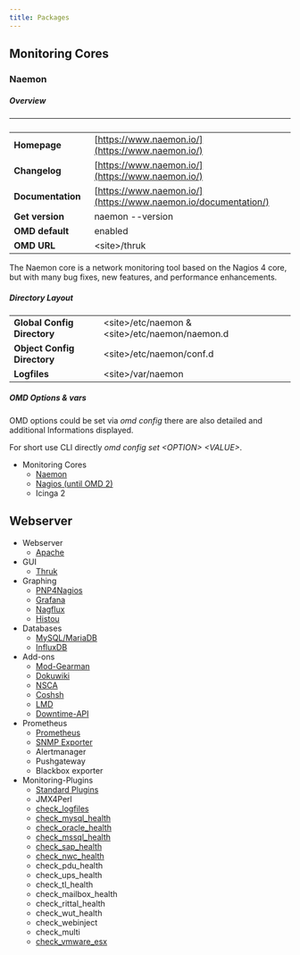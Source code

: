 ```yaml
---
title: Packages
---
```

## Monitoring Cores

### Naemon
##### Overview

|`                     `|`                                    `|
|:----------|:--------------------------|
|**Homepage**`         `| [https://www.naemon.io/](https://www.naemon.io/) |
|**Changelog**`        `| [https://www.naemon.io/](https://www.naemon.io/) |
|**Documentation**`    `| [https://www.naemon.io/](https://www.naemon.io/documentation/) |
|**Get version**`      `| naemon --version |
|**OMD default**`      `| enabled |
|**OMD URL**`          `| \<site>/thruk |

The Naemon core is a network monitoring tool based on the Nagios 4 core, but with many bug fixes, new features, and performance enhancements.

##### Directory Layout
|||
|----------|--------------------------|
|**Global Config Directory**| \<site>/etc/naemon & \<site>/etc/naemon/naemon.d |
|**Object Config Directory**| \<site>/etc/naemon/conf.d |
|**Logfiles**| \<site>/var/naemon |

##### OMD Options & vars

OMD options could be set via *omd config* there are also detailed and additional Informations displayed.

For short use CLI directly *omd config set \<OPTION> \<VALUE>*.



  * Monitoring Cores
    * [Naemon](packages/naemon/ "Naemon package")
    * [Nagios (until OMD 2)](packages/nagios/ "Nagios package")
    * Icinga 2

## Webserver
  * Webserver
    * [Apache](packages/apache/ "Apache Webserver")
  * GUI
    * [Thruk](packages/thruk/ "Thruk package")
  * Graphing
    * [PNP4Nagios](packages/pnp4nagios/ "PNP4Nagios package")
    * [Grafana](packages/grafana/ "Grafana package")
    * [Nagflux](packages/nagflux/ "Nagflux package")
    * [Histou](packages/histou/ "Histou package")
  * Databases
    * [MySQL/MariaDB](packages/mariadb/ "MySQL/MariaDB package")
    * [InfluxDB](packages/influxdb/ "InfluxDB package")
  * Add-ons
    * [Mod-Gearman](packages/gearman/ "Mod-Gearman package")
    * [Dokuwiki](packages/dokuwiki/ "Dokuwiki package")
    * [NSCA](packages/nsca/ "NSCA package")
    * [Coshsh](packages/coshsh/ "Coshsh package")
    * [LMD](packages/lmd/ "LMD - Livestatus Multitool Daemon")
    * [Downtime-API](packages/downtimeapi/ "Downtime API")
  * Prometheus
    * [Prometheus](packages/prometheus_core/ "Prometheus package")
    * [SNMP Exporter](packages/prometheus_snmp_exporter/ "SNMP Exporter package")
    * Alertmanager
    * Pushgateway
    * Blackbox exporter
  * Monitoring-Plugins
    * [Standard Plugins](packages/plugins/ "Monitoring Plugins")
    * JMX4Perl
    * [check_logfiles](packages/check_logfiles/)
    * [check_mysql_health](packages/check_mysql_health/)
    * [check_oracle_health](packages/check_oracle_health/)
    * [check_mssql_health](packages/check_mssql_health/)
    * [check_sap_health](packages/check_sap_health/)
    * [check_nwc_health](packages/check_nwc_health/)
    * check_pdu_health
    * check_ups_health
    * check_tl_health
    * check_mailbox_health
    * check_rittal_health
    * check_wut_health
    * check_webinject
    * check_multi
    * [check_vmware_esx](packages/check_vmware_esx/)
